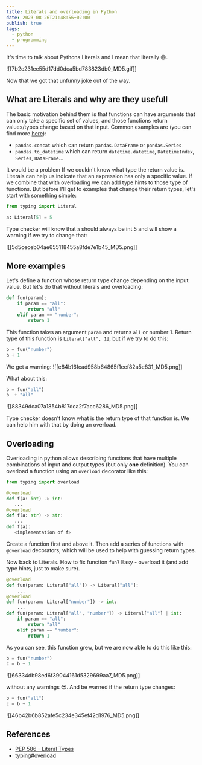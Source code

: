 ```yaml
---
title: Literals and overloading in Python
date: 2023-08-26T21:48:56+02:00
publish: true
tags:
  - python
  - programming
---
```


It's time to talk about Pythons Literals and I mean that literally :smile:.

![[7b2c231ee55d17dd0dca5bd783823db0_MD5.gif]]

Now that we got that unfunny joke out of the way.

## What are Literals and why are they usefull

The basic motivation behind them is that functions can have arguments that can only take a specific set of values, and those functions return values/types change based on that input. Common examples are (you can find more [here](https://github.com/python/typing/issues/478)):

- `pandas.concat` which can return `pandas.DataFrame` or `pandas.Series`
- `pandas.to_datetime` which can return `datetime.datetime`, `DatetimeIndex`, `Series`, `DataFrame`...

It would be a problem If we couldn't know what type the return value is. Literals can help us indicate that an expression has only a specific value. If we combine that with overloading we can add type hints to those type of functions. But before I'll get to examples that change their return types, let's start with something simple:

```python
from typing import Literal

a: Literal[5] = 5
```

Type checker will know that `a` should always be int 5 and will show a warning if we try to change that:

![[5d5ceceb04ae655118455a8fde7e1b45_MD5.png]]

## More examples

Let's define a function whose return type change depending on the input value. But let's do that without literals and overloading:

```python
def fun(param):
    if param == "all":
        return "all"
    elif param == "number":
        return 1
```

This function takes an argument `param` and returns `all` or number 1. Return type of this function is `Literal["all", 1]`, but if we try to do this:

```python
b = fun("number")
b + 1
```

We get a warning: ![[e84b16fcad958b64865f1eef82a5e831_MD5.png]]

What about this:

```python
b = fun("all")
b  + "all"
```

![[88349dca07a1854b817dca2f7acc6286_MD5.png]]

Type checker doesn't know what is the return type of that function is. We can help him with that by doing an overload.

## Overloading

Overloading in python allows describing functions that have multiple combinations of input and output types (but only **one** definition). You can overload a function using an `overload` decorator like this:

```python
from typing import overload

@overload
def f(a: int) -> int:
   ...
@overload
def f(a: str) -> str:
   ...
def f(a):
   <implementation of f>
```

Create a function first and above it. Then add a series of functions with `@overload` decorators, which will be used to help with guessing return types.

Now back to Literals. How to fix function `fun`? Easy - overload it (and add type hints, just to make sure).

```python
@overload
def fun(param: Literal["all"]) -> Literal["all"]:
    ...
@overload
def fun(param: Literal["number"]) -> int:
    ...
def fun(param: Literal["all", "number"]) -> Literal["all"] | int:
    if param == "all":
        return "all"
    elif param == "number":
        return 1
```

As you can see, this function grew, but we are now able to do this like this:

```python
b = fun("number")
c = b + 1
```

![[66334db98ed6f39044161d5329699aa7_MD5.png]]

without any warnings 😎. And be warned if the return type changes:

```python
b = fun("all")
c = b + 1
```

![[46b42b6b852afe5c234e345ef42d1976_MD5.png]]

## References

- [PEP 586 - Literal Types](https://peps.python.org/pep-0586/)
- [typing#overload](https://docs.python.org/3/library/typing.html#typing.overload)
